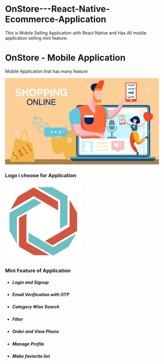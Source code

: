 # OnStore---React-Native-Ecommerce-Application
This is Mobile Selling Application with React Native and Has All mobile application selling mini feature.

<h1>OnStore - Mobile Application</h1>
<p>Mobile Application that has many feature</p>

<img src="https://github.com/kgpatidar/OnStore---React-Native-Ecommerce-Application/blob/master/assets/Image/BannerImages/banner2.jpg?raw=true" width="800" />

<h3>Logo i choose for Application </h3>
<img src="https://github.com/kgpatidar/OnStore---React-Native-Ecommerce-Application/blob/master/assets/Image/brandLogo.png?raw=true" width="250" />

<h3>Mini Feature of Application</h3>
<ul>
  <li><h5>
      Login and Signup
  </h5></li>
   <li><h5>
      Email Verification with OTP
  </h5></li>
   <li><h5>
      Category Wise Search
  </h5></li>
   <li><h5>
      Filter
  </h5></li>
   <li><h5>
      Order and View Phone
  </h5></li>
   <li><h5>
      Manage Profile
  </h5></li>
   <li><h5>
      Make faviorite list
  </h5></li>

</ul>
